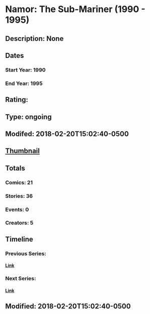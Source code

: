 # Namor: The Sub-Mariner (1990 - 1995)
## Description: None
## Dates
### Start Year: 1990
### End Year: 1995
## Rating: 
## Type: ongoing
## Modifed: 2018-02-20T15:02:40-0500
## [Thumbnail](http://i.annihil.us/u/prod/marvel/i/mg/9/60/5a8c7ec52e315.jpg)
## Totals
### Comics: 21
### Stories: 36
### Events: 0
### Creators: 5
## Timeline
### Previous Series: 
#### [Link]()
### Next Series: 
#### [Link]()
## Modified: 2018-02-20T15:02:40-0500